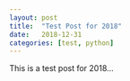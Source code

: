 ```yaml
---
layout: post
title:  "Test Post for 2018"
date:   2018-12-31
categories: [test, python]
---
```



This is a test post for 2018...

